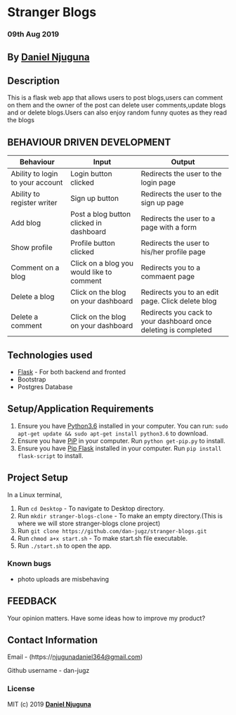 # Stranger Blogs

### 09th Aug 2019

## By **[Daniel Njuguna](https://github.com/dan-jugz)**

## Description

This is a flask web app that allows users to post blogs,users can comment on them and the owner of the post can delete user comments,update blogs and or delete blogs.Users can also enjoy random funny quotes as they read the blogs

## BEHAVIOUR DRIVEN DEVELOPMENT
Behaviour                       |Input                                     | Output                                     |
--------------------------------|------------------------------------------|--------------------------------------------|
Ability to login to your account| Login button clicked                     | Redirects the user to the login page                            |
Ability to register writer      | Sign up button                           | Redirects the user to the sign up page                         |
Add blog                        | Post a blog button clicked in dashboard | Redirects the user to a page with a form                     |
Show profile                    | Profile button clicked      | Redirects the user to his/her profile page |
Comment on a blog               | Click on a blog you would like to comment | Redirects you to a commaent page 
Delete a blog                   | Click on the blog on your dashboard         | Redirects you to an edit page. Click delete blog  
Delete a comment                | Click on the blog on your dashboard         | Redirects you cack to your dashboard once deleting is completed

## Technologies used
* [Flask](http://flask.pocoo.org/) - For both backend and fronted
* Bootstrap
* Postgres Database

## Setup/Application Requirements
1. Ensure you have [Python3.6](www://https://python.org) installed in your computer. You can run:
`sudo apt-get update && sudo apt-get install python3.6` to download.
2. Ensure you have [PiP](https://pypi.org/) in your computer. Run `python get-pip.py` to install.
3. Ensure you have [Pip Flask]() installed in your computer. Run `pip install flask-script` to install.


## Project Setup
In a Linux terminal,
1. Run `cd Desktop` - To navigate to Desktop directory.
2. Run `mkdir stranger-blogs-clone` - To make an empty directory.(This is where we will store stranger-blogs clone project)
3. Run `git clone https://github.com/dan-jugz/stranger-blogs.git`
4. Run `chmod a+x start.sh` - To make start.sh file executable.
5. Run `./start.sh` to open the app.

### Known bugs
* photo uploads are misbehaving

## FEEDBACK
Your opinion matters. 
Have some ideas how to improve my product?

## Contact Information
Email - (https://njugunadaniel364@gmail.com)

Github username - dan-jugz

### License

MIT (c) 2019 **[Daniel Njuguna](https://github.com/dan-jugz/stranger-blogs)**
